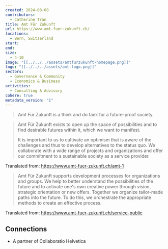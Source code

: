 ```yaml
---
created: 2024-08-08
contributors:
  - Catherine Tran
title: Amt Für Zukunft
url: https://www.amt-fuer-zukunft.ch/
locations:
  - Bern, Switzerland
start: 
end: 
size:
  - 4-10
image: "[[../../../assets/amtfurzukunft-homepage.png]]"
logo: "[[../../../assets/amt-logo.png]]"
sectors:
  - Governance & Community
  - Economics & Business
activities:
  - Consulting & Advisory
cohere: true
metadata_version: "1"
---
```

>Amt Für Zukunft is a think and do tank for a future-proof society.

>Amt Für Zukunft exists to open up the space of possibilities and to find desirable futures within it, which we want to manifest.
>
>It is important to us to cultivate an optimism that is aware of the challenges and thus to develop alternatives to the status quo. We collaborate with a wide range of projects and organizations and offer our commitment to a sustainable society as a service provider.

Translated from: https://www.amt-fuer-zukunft.ch/amt-1

>Amt Für Zukunft supports development processes for organizations and groups. We help to better understand the possibilities of the future and to activate one's own creative power through vision, strategic orientation or new offers. Together we organize tailor-made paths into the future. To do this, we orchestrate the appropriate methods to create an effective process.

Translated from: https://www.amt-fuer-zukunft.ch/service-public

## Connections

- A partner of Collaboratio Helvetica









